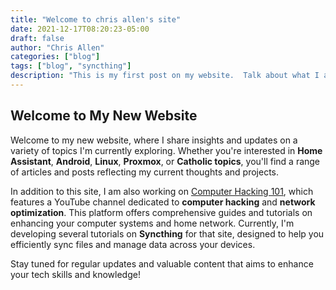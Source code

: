 ```yaml
---
title: "Welcome to chris allen's site"
date: 2021-12-17T08:20:23-05:00
draft: false
author: "Chris Allen"
categories: ["blog"]
tags: ["blog", "syncthing"]
description: "This is my first post on my website.  Talk about what I am currently working on and things to come"
---
```


## Welcome to My New Website

Welcome to my new website, where I share insights and updates on a variety of topics I'm currently exploring. Whether you're interested in **Home Assistant**, **Android**, **Linux**, **Proxmox**, or **Catholic topics**, you'll find a range of articles and posts reflecting my current thoughts and projects.

In addition to this site, I am also working on [Computer Hacking 101](https://computerhacking101.com), which features a YouTube channel dedicated to **computer hacking** and **network optimization**. This platform offers comprehensive guides and tutorials on enhancing your computer systems and home network. Currently, I'm developing several tutorials on **Syncthing** for that site, designed to help you efficiently sync files and manage data across your devices.

Stay tuned for regular updates and valuable content that aims to enhance your tech skills and knowledge!

